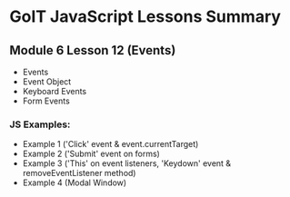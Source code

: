 # GoIT JavaScript Lessons Summary

## Module 6 Lesson 12 (Events)

- Events
- Event Object
- Keyboard Events
- Form Events

### JS Examples:

- Example 1 ('Click' event & event.currentTarget)
- Example 2 ('Submit' event on forms)
- Example 3 ('This' on event listeners, 'Keydown' event & removeEventListener method)
- Example 4 (Modal Window)
